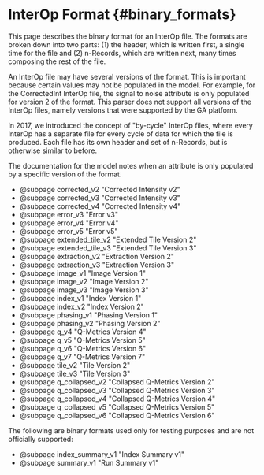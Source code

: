 InterOp Format      {#binary_formats}
==============

This page describes the binary format for an InterOp file. The formats are broken down into two parts: (1) the
header, which is written first, a single time for the file and (2) n-Records, which are written next, many times
composing the rest of the file.

An InterOp file may have several versions of the format. This is important because certain values may not be
populated in the model. For example, for the CorrectedInt InterOp file, the signal to noise attribute is only
populated for version 2 of the format. This parser does not support all versions of the InterOp files, namely
versions that were supported by the GA platform.

In 2017, we introduced the concept of "by-cycle" InterOp files, where every InterOp has a separate file for
every cycle of data for which the file is produced. Each file has its own header and set of n-Records, but
is otherwise similar to before.

The documentation for the model notes when an attribute is only populated by a specific version of the format.

 - @subpage corrected_v2 "Corrected Intensity v2"
 - @subpage corrected_v3 "Corrected Intensity v3"
 - @subpage corrected_v4 "Corrected Intensity v4"
 - @subpage error_v3 "Error v3"
 - @subpage error_v4 "Error v4"
 - @subpage error_v5 "Error v5"
 - @subpage extended_tile_v2 "Extended Tile Version 2"
 - @subpage extended_tile_v3 "Extended Tile Version 3"
 - @subpage extraction_v2 "Extraction Version 2"
 - @subpage extraction_v3 "Extraction Version 3"
 - @subpage image_v1 "Image Version 1"
 - @subpage image_v2 "Image Version 2"
 - @subpage image_v3 "Image Version 3"
 - @subpage index_v1 "Index Version 1"
 - @subpage index_v2 "Index Version 2"
 - @subpage phasing_v1 "Phasing Version 1"
 - @subpage phasing_v2 "Phasing Version 2"
 - @subpage q_v4 "Q-Metrics Version 4"
 - @subpage q_v5 "Q-Metrics Version 5"
 - @subpage q_v6 "Q-Metrics Version 6"
 - @subpage q_v7 "Q-Metrics Version 7"
 - @subpage tile_v2 "Tile Version 2"
 - @subpage tile_v3 "Tile Version 3"
 - @subpage q_collapsed_v2 "Collapsed Q-Metrics Version 2"
 - @subpage q_collapsed_v3 "Collapsed Q-Metrics Version 3"
 - @subpage q_collapsed_v4 "Collapsed Q-Metrics Version 4"
 - @subpage q_collapsed_v5 "Collapsed Q-Metrics Version 5"
 - @subpage q_collapsed_v6 "Collapsed Q-Metrics Version 6"
 
 The following are binary formats used only for testing purposes and are not officially supported:
 
 - @subpage index_summary_v1 "Index Summary v1"
 - @subpage summary_v1 "Run Summary v1"
 
